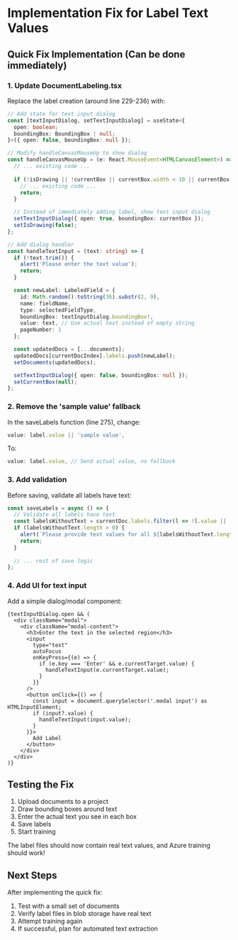 # Implementation Fix for Label Text Values

## Quick Fix Implementation (Can be done immediately)

### 1. Update DocumentLabeling.tsx

Replace the label creation (around line 229-236) with:

```typescript
// Add state for text input dialog
const [textInputDialog, setTextInputDialog] = useState<{
  open: boolean;
  boundingBox: BoundingBox | null;
}>({ open: false, boundingBox: null });

// Modify handleCanvasMouseUp to show dialog
const handleCanvasMouseUp = (e: React.MouseEvent<HTMLCanvasElement>) => {
  // ... existing code ...
  
  if (!isDrawing || !currentBox || currentBox.width < 10 || currentBox.height < 10) {
    // ... existing code ...
    return;
  }

  // Instead of immediately adding label, show text input dialog
  setTextInputDialog({ open: true, boundingBox: currentBox });
  setIsDrawing(false);
};

// Add dialog handler
const handleTextInput = (text: string) => {
  if (!text.trim()) {
    alert('Please enter the text value');
    return;
  }

  const newLabel: LabeledField = {
    id: Math.random().toString(36).substr(2, 9),
    name: fieldName,
    type: selectedFieldType,
    boundingBox: textInputDialog.boundingBox!,
    value: text, // Use actual text instead of empty string
    pageNumber: 1
  };

  const updatedDocs = [...documents];
  updatedDocs[currentDocIndex].labels.push(newLabel);
  setDocuments(updatedDocs);

  setTextInputDialog({ open: false, boundingBox: null });
  setCurrentBox(null);
};
```

### 2. Remove the 'sample value' fallback

In the saveLabels function (line 275), change:
```typescript
value: label.value || 'sample value',
```

To:
```typescript
value: label.value, // Send actual value, no fallback
```

### 3. Add validation

Before saving, validate all labels have text:
```typescript
const saveLabels = async () => {
  // Validate all labels have text
  const labelsWithoutText = currentDoc.labels.filter(l => !l.value || !l.value.trim());
  if (labelsWithoutText.length > 0) {
    alert(`Please provide text values for all ${labelsWithoutText.length} labels`);
    return;
  }
  
  // ... rest of save logic
};
```

### 4. Add UI for text input

Add a simple dialog/modal component:
```tsx
{textInputDialog.open && (
  <div className="modal">
    <div className="modal-content">
      <h3>Enter the text in the selected region</h3>
      <input
        type="text"
        autoFocus
        onKeyPress={(e) => {
          if (e.key === 'Enter' && e.currentTarget.value) {
            handleTextInput(e.currentTarget.value);
          }
        }}
      />
      <button onClick={() => {
        const input = document.querySelector('.modal input') as HTMLInputElement;
        if (input?.value) {
          handleTextInput(input.value);
        }
      }}>
        Add Label
      </button>
    </div>
  </div>
)}
```

## Testing the Fix

1. Upload documents to a project
2. Draw bounding boxes around text
3. Enter the actual text you see in each box
4. Save labels
5. Start training

The label files should now contain real text values, and Azure training should work!

## Next Steps

After implementing the quick fix:
1. Test with a small set of documents
2. Verify label files in blob storage have real text
3. Attempt training again
4. If successful, plan for automated text extraction